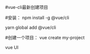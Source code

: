 #vue-cli最新创建项目


#安装：
npm install -g @vue/cli

yarn global add @vue/cli

#创建一个项目：
vue create my-project

vue UI

